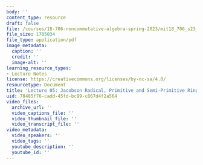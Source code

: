 ```yaml
---
body: ''
content_type: resource
draft: false
file: /courses/18-706-noncommutative-algebra-spring-2023/mit18_706_s23_lec05.pdf
file_size: 1785034
file_type: application/pdf
image_metadata:
  caption: ''
  credit: ''
  image-alt: ''
learning_resource_types:
- Lecture Notes
license: https://creativecommons.org/licenses/by-nc-sa/4.0/
resourcetype: Document
title: 'Lecture 05: Jacobson Radical, Primitive and Semi-Primitive Rings'
uid: 78485f76-cadd-45fd-bc99-c867d4f2a564
video_files:
  archive_url: ''
  video_captions_file: ''
  video_thumbnail_file: ''
  video_transcript_file: ''
video_metadata:
  video_speakers: ''
  video_tags: ''
  youtube_description: ''
  youtube_id: ''
---
```

